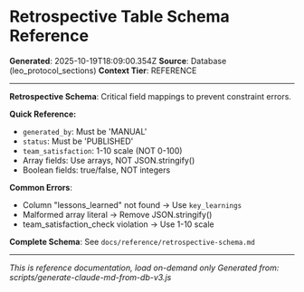 # Retrospective Table Schema Reference

**Generated**: 2025-10-19T18:09:00.354Z
**Source**: Database (leo_protocol_sections)
**Context Tier**: REFERENCE

---

**Retrospective Schema**: Critical field mappings to prevent constraint errors.

**Quick Reference:**
- `generated_by`: Must be 'MANUAL'
- `status`: Must be 'PUBLISHED'
- `team_satisfaction`: 1-10 scale (NOT 0-100)
- Array fields: Use arrays, NOT JSON.stringify()
- Boolean fields: true/false, NOT integers

**Common Errors**:
- Column "lessons_learned" not found → Use `key_learnings`
- Malformed array literal → Remove JSON.stringify()
- team_satisfaction_check violation → Use 1-10 scale

**Complete Schema**: See `docs/reference/retrospective-schema.md`

---

*This is reference documentation, load on-demand only*
*Generated from: scripts/generate-claude-md-from-db-v3.js*
